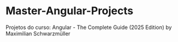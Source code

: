# Master-Angular-Projects
Projetos do curso: Angular - The Complete Guide (2025 Edition) by Maximilian Schwarzmüller
